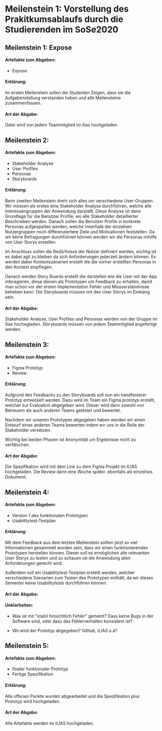 # Meilenstein 1: Vorstellung des Prakitkumsablaufs durch die Studierenden im SoSe2020


## Meilenstein 1: Expose


#### Artefakte zum Abgeben:

- Expose

#### Erklärung:

Im ersten Meilenstein sollen die Studenten Zeigen, dass sie die Aufgabenstellung verstanden
haben und alle Meilensteine zusammenfassen.

#### Art der Abgabe:

Datei wird von jedem Teammitglied im Ilias hochgeladen

## Meilenstein 2:


#### Artefakte zum Abgeben:

- Stakeholder Analyse
- User Profiles
- Personas
- Storyboards

#### Erklärung:

Beim zweiten Meilenstein dreht sich alles um verschiedene
User-Gruppen. Wir müssen als erstes eine Stakeholder Analyse
durchführen, welche alle Interessengruppen der Anwendung 
darstellt. Diese Analyse ist dann Grundlage für die Benutzer 
Profile, wo alle Stakeholder detaillierter Beschrieben werden.
Danach sollen die Benutzer Profile in konkrete Personas 
aufgespalten werden, welche innerhalb der einzelnen 
Nutzergruppen noch differenziertere Ziele und Motivationen 
feststellen. Da wir keine Befragungen durchführen können werden 
wir die Personas mihilfe von User Storys erstellen.

Im Anschluss sollen die Bedürfnisse der Nutzer definiert werden,
wichtig ist es dabei agil zu bleiben da sich Anforderungen 
jederzeit ändern können. Es werden dabei Kontextszenarien 
erstellt die die vorher erstellten Personas in den Kontext 
einpflegen.

Danach werden Story Boards erstellt die darstellen wie die 
User mit der App interagieren, diese dienen als Prototypen 
um Feedback zu erhalten, damit man schon vor der ersten 
Implementation Fehler und Missverständnisse beheben kann. 
Die Storyboards müssen mit den User Storys im Einklang sein.

#### Art der Abgabe:

Stakeholder Analyse, User
 Profiles und Personas werden von
der Gruppe im Ilias hochegladen.
Storyboards müssen von jedem Teammitglied angefertigt werden.

## Meilenstein 3: 


#### Artefakte zum Abgeben:

- Figma Prototyp
- Review

#### Erklärung:

Aufgrund des Feedbacks zu den Storyboards soll nun ein
handfesterer Prototyp entwickelt werden.
Dazu wird im Team ein Figma prototyp erstellt, welcher
zur Evaluation abgegeben wird. Dieser wird dann sowohl
von Betreuern als auch anderen Teams getestet und bewertet.

Nachdem wir unseren Prototypen abgegeben haben werden
wir einen Entwurf eines anderen Teams bewerten indem wir
uns in die Rolle der Stakeholder versetzen.

Wichtig bei beiden Phasen ist Anonymität um Ergebnisse
nicht zu verfälschen.

#### Art der Abgabe:

Die Spezifikation wird mit dem Link zu dem Figma Projekt
im ILIAS hochgeladen.
Die Review dann eine Woche später. ebenfalls als einzelnes
Dokument.

## Meilenstein 4: 


#### Artefakte zum Abgeben:

- Version 1 des funktionalen Prototypen
- Usabilitytest-Testplan

#### Erklärung:

Mit dem Feedback aus dem letzten Meilenstein sollten jetzt
so viel Informationen gesammelt worden sein, dass wir
einen funktionierenden Prototypen herstellen können.
Dieser soll es ermöglichen alle relevanten User Storys
zu testen und zu schauen ob die Anwendung allen
Anforderungen gerecht wird.

Außerdem soll ein Usabilitytest-Testplan erstellt werden, welcher
verschiedene Szenarien zum Testen des Prototypen enthält,
da wir dieses Semester keine Usabilitytests durchführen
können.


#### Art der Abgabe:

#### Unklarheiten:

- Was ist mit "stabil hinsichtlich Fehler" gemeint? Dass
keine Bugs in der Software sind, oder dass das Fehlerverhalten
konsistent ist?

- Wo wird der Prototyp abgegeben? Github, ILIAS o.ä?

## Meilenstein 5: 


#### Artefakte zum Abgeben:

- finaler funktionaler Prototyp
- Fertige Spezifikation


#### Erklärung:

Alle offenen Punkte wurden abgearbeitet und die Spezifikation plus
Prototyp wird hochgeladen.


#### Art der Abgabe:

Alle Artefakte werden im ILIAS hochgeladen.
